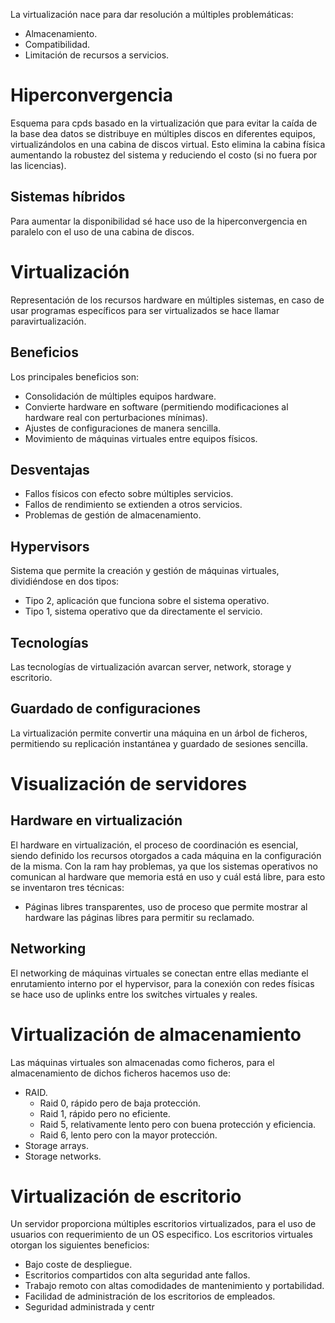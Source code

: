 La virtualización nace para dar resolución a múltiples problemáticas:
- Almacenamiento.
- Compatibilidad.
- Limitación de recursos a servicios.
# Hiperconvergencia
Esquema para cpds basado en la virtualización que para evitar la caída de la base dea datos se distribuye en múltiples discos en diferentes equipos, virtualizándolos en una cabina de discos virtual. Esto elimina la cabina física aumentando la robustez del sistema y reduciendo el costo (si no fuera por las licencias).
## Sistemas híbridos
Para aumentar la disponibilidad sé hace uso de la hiperconvergencia en paralelo con el uso de una cabina de discos.
# Virtualización
Representación de los recursos hardware en múltiples sistemas, en caso de usar programas específicos para ser virtualizados se hace llamar paravirtualización.
## Beneficios
Los principales beneficios son:
- Consolidación de múltiples equipos hardware.
- Convierte hardware en software (permitiendo modificaciones al hardware real con perturbaciones mínimas).
- Ajustes de configuraciones de manera sencilla.
- Movimiento de máquinas virtuales entre equipos físicos.
## Desventajas
- Fallos físicos con efecto sobre múltiples servicios.
- Fallos de rendimiento se extienden a otros servicios.
- Problemas de gestión de almacenamiento.
## Hypervisors
Sistema que permite la creación y gestión de máquinas virtuales, dividiéndose en dos tipos:
- Tipo 2, aplicación que funciona sobre el sistema operativo.
- Tipo 1, sistema operativo que da directamente el servicio.
## Tecnologías
Las tecnologías de virtualización avarcan server, network, storage y escritorio.
## Guardado de configuraciones
La virtualización permite convertir una máquina en un árbol de ficheros, permitiendo su replicación instantánea y guardado de sesiones sencilla.
# Visualización de servidores
## Hardware en virtualización
El hardware en virtualización, el proceso de coordinación es esencial, siendo definido los recursos otorgados a cada máquina en la configuración de la misma. Con la ram hay problemas, ya que los sistemas operativos no comunican al hardware que memoria está en uso y cuál está libre, para esto se inventaron tres técnicas:
- Páginas libres transparentes, uso de proceso que permite mostrar al hardware las páginas libres para permitir su reclamado.
## Networking
El networking de máquinas virtuales se conectan entre ellas mediante el enrutamiento interno por el hypervisor, para la conexión con redes físicas se hace uso de uplinks entre los switches virtuales y reales.
# Virtualización de almacenamiento
Las máquinas virtuales son almacenadas como ficheros, para el almacenamiento de dichos ficheros hacemos uso de:
- RAID.
	- Raid 0, rápido pero de baja protección.
	- Raid 1, rápido pero no eficiente.
	- Raid 5, relativamente lento pero con buena protección y eficiencia.
	- Raid 6, lento pero con la mayor protección.
- Storage arrays.
- Storage networks.
# Virtualización de escritorio
Un servidor proporciona múltiples escritorios virtualizados, para el uso de usuarios con requerimiento de un OS especifico. Los escritorios virtuales otorgan los siguientes beneficios:
- Bajo coste de despliegue.
- Escritorios compartidos con alta seguridad ante fallos.
- Trabajo remoto con altas comodidades de mantenimiento y portabilidad.
- Facilidad de administración de los escritorios de empleados.
- Seguridad administrada y centr
